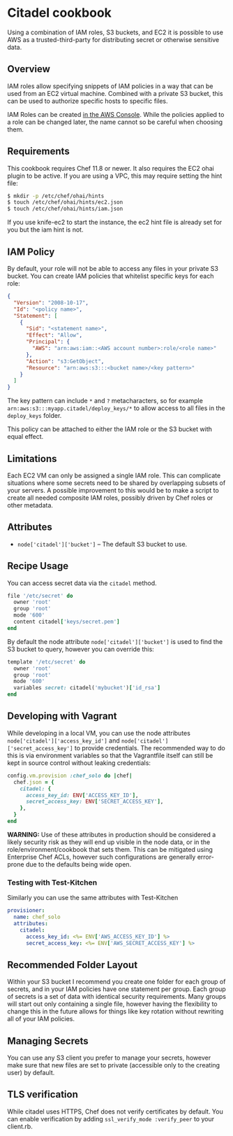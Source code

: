 Citadel cookbook
================

Using a combination of IAM roles, S3 buckets, and EC2 it is possible to use AWS
as a trusted-third-party for distributing secret or otherwise sensitive data.


Overview
--------

IAM roles allow specifying snippets of IAM policies in a way that can be used
from an EC2 virtual machine. Combined with a private S3 bucket, this can be
used to authorize specific hosts to specific files.

IAM Roles can be created [in the AWS Console](https://console.aws.amazon.com/iam/home#roles).
While the policies applied to a role can be changed later, the name cannot so
be careful when choosing them.

Requirements
------------

This cookbook requires Chef 11.8 or newer. It also requires the EC2 ohai plugin
to be active. If you are using a VPC, this may require setting the hint file:

```bash
$ mkdir -p /etc/chef/ohai/hints
$ touch /etc/chef/ohai/hints/ec2.json
$ touch /etc/chef/ohai/hints/iam.json
```

If you use knife-ec2 to start the instance, the ec2 hint file is already set for you
but the iam hint is not.

IAM Policy
----------

By default, your role will not be able to access any files in your private S3
bucket. You can create IAM policies that whitelist specific keys for each role:

```json
{
  "Version": "2008-10-17",
  "Id": "<policy name>",
  "Statement": [
    {
      "Sid": "<statement name>",
      "Effect": "Allow",
      "Principal": {
        "AWS": "arn:aws:iam::<AWS account number>:role/<role name>"
      },
      "Action": "s3:GetObject",
      "Resource": "arn:aws:s3:::<bucket name>/<key pattern>"
    }
  ]
}
```

The key pattern can include `*` and `?` metacharacters, so for example
`arn:aws:s3:::myapp.citadel/deploy_keys/*` to allow access to all files in the
`deploy_keys` folder.

This policy can be attached to either the IAM role or the S3 bucket with equal
effect.

Limitations
-----------

Each EC2 VM can only be assigned a single IAM role. This can complicate situations
where some secrets need to be shared by overlapping subsets of your servers. A
possible improvement to this would be to make a script to create all needed
composite IAM roles, possibly driven by Chef roles or other metadata.

Attributes
----------

* `node['citadel']['bucket']` – The default S3 bucket to use.

Recipe Usage
------------

You can access secret data via the `citadel` method.

```ruby
file '/etc/secret' do
  owner 'root'
  group 'root'
  mode '600'
  content citadel['keys/secret.pem']
end
```

By default the node attribute `node['citadel']['bucket']` is used to find the
S3 bucket to query, however you can override this:

```ruby
template '/etc/secret' do
  owner 'root'
  group 'root'
  mode '600'
  variables secret: citadel('mybucket')['id_rsa']
end
```

Developing with Vagrant
-----------------------

While developing in a local VM, you can use the node attributes
`node['citadel']['access_key_id']` and `node['citadel']['secret_access_key']`
to provide credentials. The recommended way to do this is via environment variables
so that the Vagrantfile itself can still be kept in source control without
leaking credentials:

```ruby
config.vm.provision :chef_solo do |chef|
  chef.json = {
    citadel: {
      access_key_id: ENV['ACCESS_KEY_ID'],
      secret_access_key: ENV['SECRET_ACCESS_KEY'],
    },
  }
end
```

**WARNING:** Use of these attributes in production should be considered a likely
security risk as they will end up visible in the node data, or in the role/environment/cookbook
that sets them. This can be mitigated using Enterprise Chef ACLs, however such
configurations are generally error-prone due to the defaults being wide open.

### Testing with Test-Kitchen

Similarly you can use the same attributes with Test-Kitchen

```yaml
provisioner:
  name: chef_solo
  attributes:
    citadel:
      access_key_id: <%= ENV['AWS_ACCESS_KEY_ID'] %>
      secret_access_key: <%= ENV['AWS_SECRET_ACCESS_KEY'] %>
```

Recommended Folder Layout
-------------------------

Within your S3 bucket I recommend you create one folder for each group of
secrets, and in your IAM policies have one statement per group. Each group of
secrets is a set of data with identical security requirements. Many groups will
start out only containing a single file, however having the flexibility to
change this in the future allows for things like key rotation without rewriting
all of your IAM policies.

Managing Secrets
----------------

You can use any S3 client you prefer to manage your secrets, however make sure
that new files are set to private (accessible only to the creating user) by
default.

TLS verification
----------------

While citadel uses HTTPS, Chef does not verify certificates by default. You can
enable verification by adding `ssl_verify_mode :verify_peer` to your client.rb.
